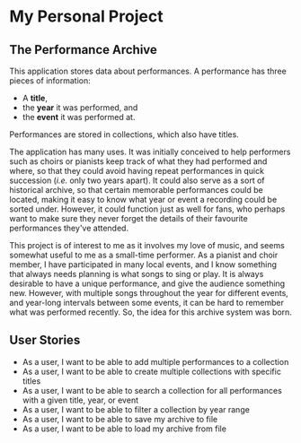 # My Personal Project

## The Performance Archive

This application stores data about performances. A performance has three pieces of information:
- A **title**,
- the **year** it was performed, and
- the **event** it was performed at.

Performances are stored in collections, which also have titles.

The application has many uses. It was initially conceived to help performers such as choirs or pianists keep track of
what they had performed and where, so that they could avoid having repeat performances in quick succession (*i.e.* only
two years apart). It could also serve as a sort of historical archive, so that certain memorable performances could be
located, making it easy to know what year or event a recording could be sorted under. However, it could function
just as well for fans, who perhaps want to make sure they never forget the details of their favourite performances
they've attended.

This project is of interest to me as it involves my love of music, and seems somewhat useful to me as a small-time
performer. As a pianist and choir member, I have participated in many local events, and I know something that always
needs planning is what songs to sing or play. It is always desirable to have a unique performance, and give the
audience something new. However, with multiple songs throughout the year for different events, and year-long intervals
between some events, it can be hard to remember what was performed recently. So, the idea for this archive system
was born.

## User Stories

- As a user, I want to be able to add multiple performances to a collection
- As a user, I want to be able to create multiple collections with specific titles
- As a user, I want to be able to search a collection for all performances with a given title, year, or event
- As a user, I want to be able to filter a collection by year range
- As a user, I want to be able to save my archive to file
- As a user, I want to be able to load my archive from file
